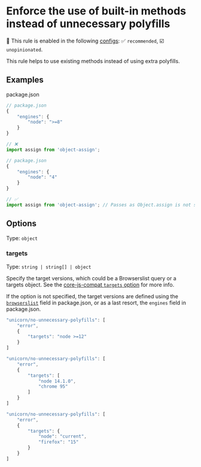 # Enforce the use of built-in methods instead of unnecessary polyfills

💼 This rule is enabled in the following [configs](https://github.com/sindresorhus/eslint-plugin-unicorn#recommended-config): ✅ `recommended`, ☑️ `unopinionated`.

<!-- end auto-generated rule header -->

This rule helps to use existing methods instead of using extra polyfills.

## Examples

package.json

```js
// package.json
{
	"engines": {
		"node": ">=8"
	}
}

// ❌
import assign from 'object-assign';
```

```js
// package.json
{
	"engines": {
		"node": "4"
	}
}

// ✅
import assign from 'object-assign'; // Passes as Object.assign is not supported
```

## Options

Type: `object`

### targets

Type: `string | string[] | object`

Specify the target versions, which could be a Browserslist query or a targets object. See the [core-js-compat `targets` option](https://github.com/zloirock/core-js/tree/HEAD/packages/core-js-compat#targets-option) for more info.

If the option is not specified, the target versions are defined using the [`browserslist`](https://browsersl.ist) field in package.json, or as a last resort, the `engines` field in package.json.

```js
"unicorn/no-unnecessary-polyfills": [
	"error",
	{
		"targets": "node >=12"
	}
]
```

```js
"unicorn/no-unnecessary-polyfills": [
	"error",
	{
		"targets": [
			"node 14.1.0",
			"chrome 95"
		]
	}
]
```

```js
"unicorn/no-unnecessary-polyfills": [
	"error",
	{
		"targets": {
			"node": "current",
			"firefox": "15"
		}
	}
]
```
